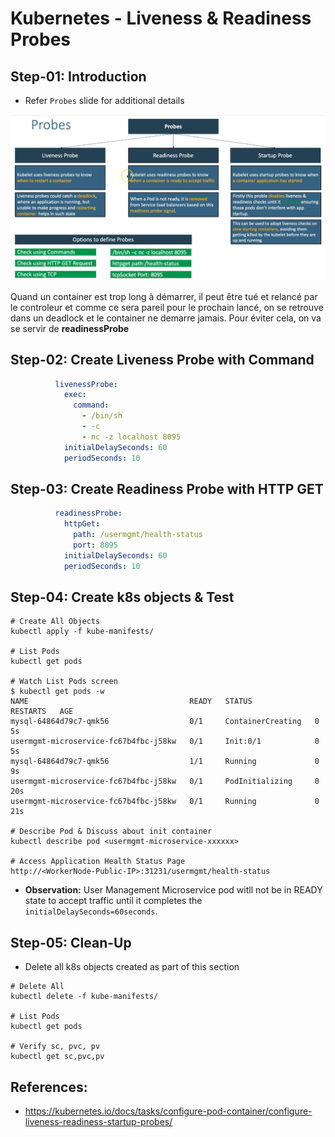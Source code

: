 # Kubernetes - Liveness & Readiness Probes

## Step-01: Introduction
- Refer `Probes` slide for additional details

![Probes](img/1.png)

Quand un container est trop long à démarrer, il peut être tué et relancé par le controleur et comme ce sera pareil pour le prochain lancé, on se retrouve dans un deadlock et le container ne demarre jamais. Pour éviter cela, on va se servir de **readinessProbe** 


## Step-02: Create Liveness Probe with Command
```yml
          livenessProbe:
            exec:
              command:
                - /bin/sh
                - -c
                - nc -z localhost 8095
            initialDelaySeconds: 60
            periodSeconds: 10
```

## Step-03: Create Readiness Probe with HTTP GET
```yml
          readinessProbe:
            httpGet:
              path: /usermgmt/health-status
              port: 8095
            initialDelaySeconds: 60
            periodSeconds: 10     
```

## Step-04: Create k8s objects & Test
```
# Create All Objects
kubectl apply -f kube-manifests/

# List Pods
kubectl get pods

# Watch List Pods screen
$ kubectl get pods -w
NAME                                    READY   STATUS              RESTARTS   AGE
mysql-64864d79c7-qmk56                  0/1     ContainerCreating   0          5s
usermgmt-microservice-fc67b4fbc-j58kw   0/1     Init:0/1            0          5s
mysql-64864d79c7-qmk56                  1/1     Running             0          9s
usermgmt-microservice-fc67b4fbc-j58kw   0/1     PodInitializing     0          20s
usermgmt-microservice-fc67b4fbc-j58kw   0/1     Running             0          21s

# Describe Pod & Discuss about init container
kubectl describe pod <usermgmt-microservice-xxxxxx>

# Access Application Health Status Page
http://<WorkerNode-Public-IP>:31231/usermgmt/health-status
```
- **Observation:** User Management Microservice pod witll not be in READY state to accept traffic until it completes the `initialDelaySeconds=60seconds`. 

## Step-05: Clean-Up
- Delete all k8s objects created as part of this section
```
# Delete All
kubectl delete -f kube-manifests/

# List Pods
kubectl get pods

# Verify sc, pvc, pv
kubectl get sc,pvc,pv
```


## References:
- https://kubernetes.io/docs/tasks/configure-pod-container/configure-liveness-readiness-startup-probes/
